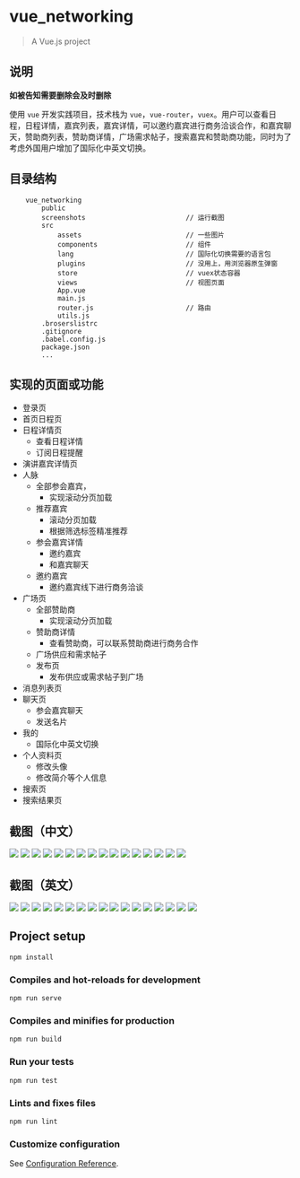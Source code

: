# vue_networking

> A Vue.js project

## 说明

**如被告知需要删除会及时删除**

使用 `vue` 开发实践项目，技术栈为 `vue`，`vue-router`，`vuex`。用户可以查看日程，日程详情，嘉宾列表，嘉宾详情，可以邀约嘉宾进行商务洽谈合作，和嘉宾聊天，赞助商列表，赞助商详情，广场需求帖子，搜索嘉宾和赞助商功能，同时为了考虑外国用户增加了国际化中英文切换。

## 目录结构

```
    vue_networking
        public
        screenshots                         // 运行截图
        src
            assets                          // 一些图片
            components                      // 组件
            lang                            // 国际化切换需要的语言包
            plugins                         // 没用上，用浏览器原生弹窗
            store                           // vuex状态容器
            views                           // 视图页面
            App.vue
            main.js
            router.js                       // 路由
            utils.js
        .broserslistrc
        .gitignore
        .babel.config.js
        package.json
        ...
```

## 实现的页面或功能

+ 登录页
+ 首页日程页
+ 日程详情页
    + 查看日程详情
    + 订阅日程提醒
+ 演讲嘉宾详情页
+ 人脉
    + 全部参会嘉宾，
        + 实现滚动分页加载
    + 推荐嘉宾
        + 滚动分页加载
        + 根据筛选标签精准推荐
    + 参会嘉宾详情
        + 邀约嘉宾
        + 和嘉宾聊天
    + 邀约嘉宾
        + 邀约嘉宾线下进行商务洽谈
+ 广场页
    + 全部赞助商
        + 实现滚动分页加载
    + 赞助商详情
        + 查看赞助商，可以联系赞助商进行商务合作
    + 广场供应和需求帖子
    + 发布页
        + 发布供应或需求帖子到广场
+ 消息列表页
+ 聊天页
    + 参会嘉宾聊天
    + 发送名片
+ 我的
    + 国际化中英文切换
+ 个人资料页
    + 修改头像
    + 修改简介等个人信息
+ 搜索页
+ 搜索结果页

## 截图（中文）

![](https://github.com/fuchen92/vuecli3_networking/blob/master/screenshots/cn/1.png)
![](https://github.com/fuchen92/vuecli3_networking/blob/master/screenshots/cn/1_1.png)
![](https://github.com/fuchen92/vuecli3_networking/blob/master/screenshots/cn/2.png)
![](https://github.com/fuchen92/vuecli3_networking/blob/master/screenshots/cn/2_1.png)
![](https://github.com/fuchen92/vuecli3_networking/blob/master/screenshots/cn/3.png)
![](https://github.com/fuchen92/vuecli3_networking/blob/master/screenshots/cn/3_2.png)
![](https://github.com/fuchen92/vuecli3_networking/blob/master/screenshots/cn/4.png)
![](https://github.com/fuchen92/vuecli3_networking/blob/master/screenshots/cn/4_1.png)
![](https://github.com/fuchen92/vuecli3_networking/blob/master/screenshots/cn/4_2.png)
![](https://github.com/fuchen92/vuecli3_networking/blob/master/screenshots/cn/4_3.png)
![](https://github.com/fuchen92/vuecli3_networking/blob/master/screenshots/cn/5.png)
![](https://github.com/fuchen92/vuecli3_networking/blob/master/screenshots/cn/5_1.png)
![](https://github.com/fuchen92/vuecli3_networking/blob/master/screenshots/cn/5_2.png)
![](https://github.com/fuchen92/vuecli3_networking/blob/master/screenshots/cn/5_3.png)
![](https://github.com/fuchen92/vuecli3_networking/blob/master/screenshots/cn/6.png)
![](https://github.com/fuchen92/vuecli3_networking/blob/master/screenshots/cn/6_1.png)

## 截图（英文）

![](https://github.com/fuchen92/vuecli3_networking/blob/master/screenshots/en/1.png)
![](https://github.com/fuchen92/vuecli3_networking/blob/master/screenshots/en/1_1.png)
![](https://github.com/fuchen92/vuecli3_networking/blob/master/screenshots/en/2.png)
![](https://github.com/fuchen92/vuecli3_networking/blob/master/screenshots/en/2_1.png)
![](https://github.com/fuchen92/vuecli3_networking/blob/master/screenshots/en/3.png)
![](https://github.com/fuchen92/vuecli3_networking/blob/master/screenshots/en/3_1.png)
![](https://github.com/fuchen92/vuecli3_networking/blob/master/screenshots/en/3_2.png)
![](https://github.com/fuchen92/vuecli3_networking/blob/master/screenshots/en/3_3.png)
![](https://github.com/fuchen92/vuecli3_networking/blob/master/screenshots/en/4.png)
![](https://github.com/fuchen92/vuecli3_networking/blob/master/screenshots/en/4_1.png)
![](https://github.com/fuchen92/vuecli3_networking/blob/master/screenshots/en/4_2.png)
![](https://github.com/fuchen92/vuecli3_networking/blob/master/screenshots/en/4_3.png)
![](https://github.com/fuchen92/vuecli3_networking/blob/master/screenshots/en/5.png)
![](https://github.com/fuchen92/vuecli3_networking/blob/master/screenshots/en/5_1.png)
![](https://github.com/fuchen92/vuecli3_networking/blob/master/screenshots/en/5_2.png)
![](https://github.com/fuchen92/vuecli3_networking/blob/master/screenshots/en/6.png)
![](https://github.com/fuchen92/vuecli3_networking/blob/master/screenshots/en/6_1.png)

## Project setup
```
npm install
```

### Compiles and hot-reloads for development
```
npm run serve
```

### Compiles and minifies for production
```
npm run build
```

### Run your tests
```
npm run test
```

### Lints and fixes files
```
npm run lint
```

### Customize configuration
See [Configuration Reference](https://cli.vuejs.org/config/).
